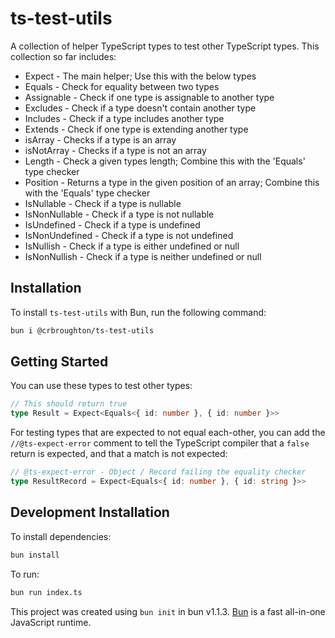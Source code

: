 # ts-test-utils

A collection of helper TypeScript types to test other TypeScript types. This collection so far includes:

- Expect - The main helper; Use this with the below types
- Equals - Check for equality between two types
- Assignable - Check if one type is assignable to another type
- Excludes - Check if a type doesn't contain another type
- Includes - Check if a type includes another type
- Extends - Check if one type is extending another type
- isArray - Checks if a type is an array
- isNotArray - Checks if a type is not an array
- Length - Check a given types length; Combine this with the 'Equals' type checker
- Position - Returns a type in the given position of an array; Combine this with the 'Equals' type checker
- IsNullable - Check if a type is nullable
- IsNonNullable - Check if a type is not nullable
- IsUndefined - Check if a type is undefined
- IsNonUndefined - Check if a type is not undefined
- IsNullish - Check if a type is either undefined or null
- IsNonNullish - Check if a type is neither undefined or null
## Installation

To install `ts-test-utils` with Bun, run the following command:

```bash
bun i @crbroughton/ts-test-utils
```

## Getting Started

You can use these types to test other types:

```typescript
// This should return true
type Result = Expect<Equals<{ id: number }, { id: number }>>
```

For testing types that are expected to not equal each-other, you can
add the `//@ts-expect-error` comment to tell the TypeScript compiler
that a `false` return is expected, and that a match is not expected:

```typescript
// @ts-expect-error - Object / Record failing the equality checker
type ResultRecord = Expect<Equals<{ id: number }, { id: string }>>
```

## Development Installation

To install dependencies:

```bash
bun install
```

To run:

```bash
bun run index.ts
```

This project was created using `bun init` in bun v1.1.3. [Bun](https://bun.sh) is a fast all-in-one JavaScript runtime.
